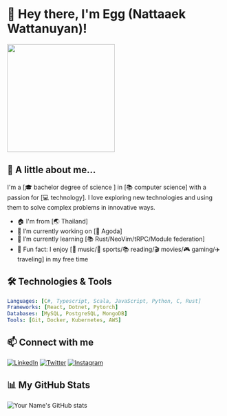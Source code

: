 # 👋 Hey there, I'm Egg (Nattaaek Wattanuyan)!

<img src="https://scontent.fbkk8-2.fna.fbcdn.net/v/t39.30808-6/275363632_4514704271968808_9138765483775811087_n.jpg?_nc_cat=106&ccb=1-7&_nc_sid=09cbfe&_nc_eui2=AeE6jZr2rV5huVEUURopoLef0yQfd8hWgi_TJB93yFaCLyIa7KLO7RwB4Eaewk6qia716uOjRyAdplEYdfQQTSs7&_nc_ohc=UgbdlXqq7-EAX_DlcMd&_nc_ht=scontent.fbkk8-2.fna&oh=00_AfBlRw-aXR8qRCzMlVZLkJDbiM5EMJ_C8ceKGK2JyaXsxQ&oe=64182A86" width="250">

## 🌟 A little about me...

I'm a [🎓 bachelor degree of science ] in [📚 computer science] with a passion for [💻 technology]. I love exploring new technologies and using them to solve complex problems in innovative ways.

- 🏠 I'm from [🌏 Thailand]
- 🔭 I’m currently working on [🚀 Agoda]
- 🌱 I’m currently learning [📚 Rust/NeoVim/tRPC/Module federation]
- 🎨 Fun fact: I enjoy [🎵 music/🏃 sports/📚 reading/🎬 movies/🎮 gaming/✈️ traveling] in my free time

## 🛠️ Technologies & Tools
```yaml
Languages: [C#, Typescript, Scala, JavaScript, Python, C, Rust]
Frameworks: [React, Dotnet, Pytorch]
Databases: [MySQL, PostgreSQL, MongoDB]
Tools: [Git, Docker, Kubernetes, AWS]
```
## 📫 Connect with me

[![LinkedIn](https://img.shields.io/badge/LinkedIn-%230077B5.svg?&style=for-the-badge&logo=linkedin&logoColor=white)](https://www.linkedin.com/in/nattaaek/)
[![Twitter](https://img.shields.io/badge/Twitter-%231DA1F2.svg?&style=for-the-badge&logo=twitter&logoColor=white)](https://twitter.com/w_nattaaek)
[![Instagram](https://img.shields.io/badge/Instagram-%23E4405F.svg?&style=for-the-badge&logo=instagram&logoColor=white)](https://www.instagram.com/w.nattaaek/)

## 📊 My GitHub Stats

![Your Name's GitHub stats](https://github-readme-stats.vercel.app/api?username=nattaaek&show_icons=true&theme=radical)
